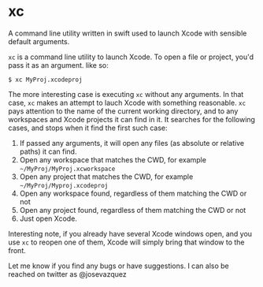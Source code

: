 # xc
A command line utility written in swift used to launch Xcode with sensible default arguments. 

`xc` is a command line utility to launch Xcode. To open a file or project, you'd pass it as an argument. like so:
```
$ xc MyProj.xcodeproj
```

The more interesting case is executing `xc` without any arguments. In that case, `xc` makes an attempt to lauch Xcode 
with something reasonable. `xc` pays attention to the name of the current working directory, and to any workspaces and 
Xcode projects it can find in it. It searches for the following cases, and stops when it find the first such case:

1. If passed any arguments, it will open any files (as absolute or relative paths) it can find.
2. Open any workspace that matches the CWD, for example `~/MyProj/MyProj.xcworkspace`
3. Open any project that matches the CWD, for example `~/MyProj/Myproj.xcodeproj`
4. Open any workspace found, regardless of them matching the CWD or not
5. Open any project found, regardless of them matching the CWD or not
6. Just open Xcode.

Interesting note, if you already have several Xcode windows open, and you use `xc` to reopen one of them, Xcode will
simply bring that window to the front.

Let me know if you find any bugs or have suggestions. I can also be reached on twitter as @josevazquez
